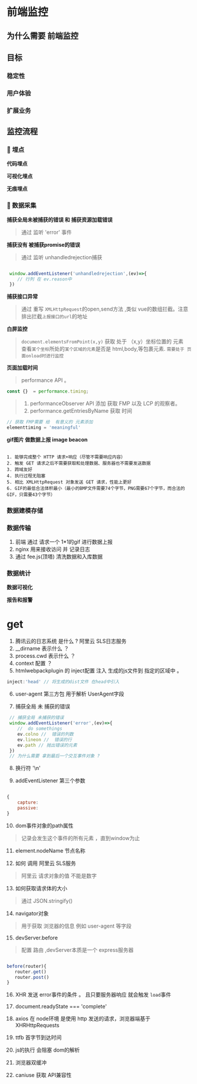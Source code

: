 # 前端监控

## 为什么需要 前端监控

## 目标 

### 稳定性

### 用户体验

### 扩展业务

## 监控流程 

### 🚩 埋点

**代码埋点**

**可视化埋点**

**无痕埋点**
### 🚩 数据采集

**捕获全局未被捕获的错误 和 捕获资源加载错误**

> 通过 监听 'error' 事件

**捕获没有 被捕获promise的错误**

 > 通过 监听 unhandledrejection捕获 

```js

 window.addEventListener('unhandledrejection',(ev)=>{
    // 行列 在 ev.reason中
 })

```

**捕获接口异常**

> 通过 重写 `XMLHttpRequest`的open,send方法 ,类似 vue的数组拦截。注意排出拦截`上报接口的url`的地址

**白屏监控**

> `document.elementsFromPoint(x,y)` 获取 处于 （x,y）坐标位置的 元素  
>  查看`某个坐标`所处的`某个区域的元素`是否是 html,body,等包裹元素. 
> `需要处于 页面onload时进行监控`


**页面加载时间**

> performance API 。 

```js
const {}  = performance.timing;
```

> 1. performanceObserver API 添加 获取 FMP 以及 LCP 的观察者。
> 2. performance.getEntriesByName 获取 时间

```js
// 获取 FMP需要 给  有意义的 元素添加
elementtiming = 'meaningful'
```

**gif图片 做数据上报  image beacon**

```

1. 能够完成整个 HTTP 请求+响应（尽管不需要响应内容）
2. 触发 GET 请求之后不需要获取和处理数据、服务器也不需要发送数据
3. 跨域友好
4. 执行过程无阻塞
5. 相比 XMLHttpRequest 对象发送 GET 请求，性能上更好
6. GIF的最低合法体积最小（最小的BMP文件需要74个字节，PNG需要67个字节，而合法的GIF，只需要43个字节）

```


### 数据建模存储

### 数据传输

1. 前端 通过 请求一个 1*1的gif 进行数据上报
2. nginx 用来接收访问 并 记录日志
3. 通过 fee.js(顶塔) 清洗数据和入库数据


### 数据统计


**数据可视化**

**报告和报警**

# get

1. 腾讯云的日志系统 是什么 ?  阿里云 SLS日志服务
2. __dirname 表示什么 ？
3. process.cwd 表示什么 ？
4. context 配置 ？ 
5. htmlwebpackplugin 的 inject配置 注入 生成的js文件到 指定的区域中 。 

```js
inject:'head' // 将生成的dist文件 在head中引入
```

6. user-agent 第三方包 用于解析 UserAgent字段

7.  捕获全局 未 捕获的错误  

```js
 // 捕获全局 未捕获的错误  
 window.addEventListener('error',(ev)=>{
    //  do somethings 
    ev.colno //  错误的列数
    ev.lineon //  错误的行
    ev.path // 抛出错误的元素
 })
 // 为什么需要 拿到最后一个交互事件对象 ?  

```

8. 换行符 '\n'

9. addEventListener 第三个参数 

```js

{
    capture:
    passive:
}
```

10. dom事件对象的path属性 
> 记录会发生这个事件的所有元素 ，直到window为止

11. element.nodeName 节点名称

12. 如何 调用 阿里云 SLS服务 
> 阿里云 请求对象的值 不能是数字

13. 如何获取请求体的大小

> 通过 JSON.stringify()

14. navigator对象 
> 用于获取 浏览器的信息 例如 user-agent 等字段

15. devServer.before
> 配置 路由 ,devServer本质是一个 express服务器

```js

before(router){
   router.get()
   router.post()
}
```

16. XHR 发送 error事件的条件 。 且只要服务器响应 就会触发 `load`事件

17. document.readyState === 'complete'

18. axios 在 node环境 是使用 http 发送的请求，浏览器端基于 XHRHttpRequests

19. ttfb 首字节到达时间 

20. js的执行 会阻塞 dom的解析 

21. 浏览器双缓冲

22. caniuse 获取 API兼容性